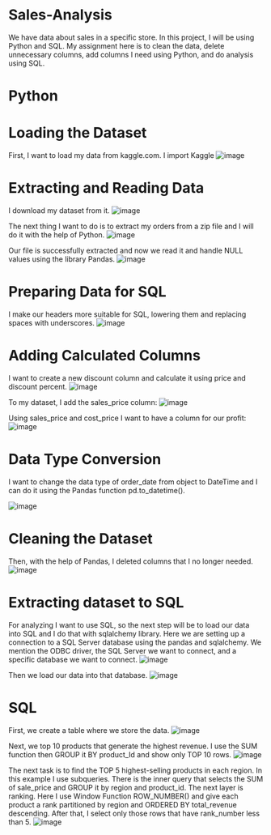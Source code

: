 # Sales-Analysis

We have data about sales in a specific store. In this project, I will be using Python and SQL. My assignment here is to clean the data, delete unnecessary columns, add columns I need using Python, and do analysis using SQL.

# Python

# Loading the Dataset

First, I want to load my data from kaggle.com.
I import Kaggle
![image](https://github.com/user-attachments/assets/d739f0a9-025d-45b3-8335-ffdfa2245422)

# Extracting and Reading Data

I download my dataset from it.
![image](https://github.com/user-attachments/assets/5be8dac1-9007-4b9c-897b-3d35042ee4b3)

The next thing I want to do is to extract my orders from a zip file and I will do it with the help of Python.
![image](https://github.com/user-attachments/assets/d02d4a8f-5636-4463-8329-741b5a56d6da)

Our file is successfully extracted and now we read it and handle NULL values using the library Pandas.
![image](https://github.com/user-attachments/assets/d464bc7c-cf87-483c-bf7d-6ad7226be9a5)

# Preparing Data for SQL

I make our headers more suitable for SQL, lowering them and replacing spaces with underscores. 
![image](https://github.com/user-attachments/assets/0641f6c6-13e3-4cc0-8cd9-5ed38ea65755)

# Adding Calculated Columns

I want to create a new discount column and calculate it using price and discount percent. 
![image](https://github.com/user-attachments/assets/08f5606f-45c3-42fa-879c-423efff2c286)

To my dataset, I add the sales_price column:
![image](https://github.com/user-attachments/assets/a1329342-5bff-485d-b2e1-6b70195f2211)

Using sales_price and cost_price I want to have a column for our profit:
![image](https://github.com/user-attachments/assets/6df4cf1e-5b07-4acb-8b0b-57e8cd6dfcff)

# Data Type Conversion

I want to change the data type of order_date from object to DateTime and I can do it using the Pandas function pd.to_datetime().

![image](https://github.com/user-attachments/assets/40a832fe-9d6f-4d63-8e50-3b5960d3b493)

# Cleaning the Dataset

Then, with the help of Pandas, I deleted columns that I no longer needed.
![image](https://github.com/user-attachments/assets/9c9ecd1b-293d-49a2-a824-f31aed5052a5)

# Extracting dataset to SQL

For analyzing I want to use SQL, so the next step will be to load our data into SQL and I do that with sqlalchemy library.
Here we are setting up a connection to a SQL Server database using the pandas and sqlalchemy.
We mention the ODBC driver, the SQL Server we want to connect, and a specific database we want to connect.
![image](https://github.com/user-attachments/assets/c478f229-c686-4fb2-8c54-29160a56a709)

Then we load our data into that database. 
![image](https://github.com/user-attachments/assets/b740511e-35c3-460f-88fe-adabeb960885)

# SQL

First, we create a table where we store the data.
![image](https://github.com/user-attachments/assets/85256dc3-cd52-449f-b171-c36bcb3f11e8)

Next, we top 10 products that generate the highest revenue. 
I use the SUM function then GROUP it BY product_Id and show only TOP 10 rows.
![image](https://github.com/user-attachments/assets/419e4e47-ee25-46bd-a29a-f836db57b9dc)

The next task is to find the TOP 5 highest-selling products in each region.
In this example I use subqueries.
There is the inner query that selects the SUM of sale_price and GROUP it by region and product_id.
The next layer is ranking. Here I use Window Function ROW_NUMBER() and give each product a rank partitioned by region and ORDERED BY total_revenue descending. 
After that, I select only those rows that have rank_number less than 5.
![image](https://github.com/user-attachments/assets/466e3d16-5cc3-41e8-b19c-85899a326cf8)



